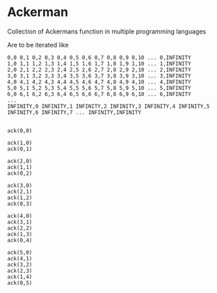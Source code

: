 # Ackerman
Collection of Ackermans function in multiple programming languages

Are to be iterated like

    0,0 0,1 0,2 0,3 0,4 0,5 0,6 0,7 0,8 0,9 0,10 ... 0,INFINITY
    1,0 1,1 1,2 1,3 1,4 1,5 1,6 1,7 1,8 1,9 1,10 ... 1,INFINITY
    2,0 2,1 2,2 2,3 2,4 2,5 2,6 2,7 2,8 2,9 2,10 ... 2,INFINITY
    3,0 3,1 3,2 3,3 3,4 3,5 3,6 3,7 3,8 3,9 3,10 ... 3,INFINITY
    4,0 4,1 4,2 4,3 4,4 4,5 4,6 4,7 4,8 4,9 4,10 ... 4,INFINITY
    5,0 5,1 5,2 5,3 5,4 5,5 5,6 5,7 5,8 5,9 5,10 ... 5,INFINITY
    6,0 6,1 6,2 6,3 6,4 6,5 6,6 6,7 6,8 6,9 6,10 ... 6,INFINITY
    ...
    INFINITY,0 INFINITY,1 INFINITY,2 INFINITY,3 INFINITY,4 INFINITY,5 INFINITY,6 INFINITY,7 ... INFINITY,INFINITY


    ack(0,0)

    ack(1,0)
    ack(0,1)

    ack(2,0)
    ack(1,1)
    ack(0,2)

    ack(3,0)
    ack(2,1)
    ack(1,2)
    ack(0,3)

    ack(4,0)
    ack(3,1)
    ack(2,2)
    ack(1,3)
    ack(0,4)

    ack(5,0)
    ack(4,1)
    ack(3,2)
    ack(2,3)
    ack(1,4)
    ack(0,5)

